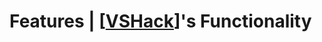 # Features | [[VSHack]]'s Functionality




[//begin]: # "Autogenerated link references for markdown compatibility"
[VSHack]: docs/VSHack.md "VSHack | Integrated Hacking Environment"
[//end]: # "Autogenerated link references"

